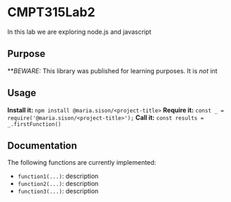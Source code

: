 # CMPT315Lab2
In this lab we are exploring node.js and javascript


## Purpose
**_BEWARE:_ This library was published for learning purposes. It is _not_ int

## Usage
**Install it:**
`npm install @maria.sison/<project-title>`
**Require it:**
`const _ = require('@maria.sison/<project-title>');` **Call it:**
`const results = _.firstFunction()`

## Documentation
The following functions are currently implemented:
* `function1(...)`: description
* `function2(...)`: description
* `function3(...)`: description
